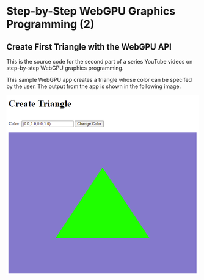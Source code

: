 # Step-by-Step WebGPU Graphics Programming (2) 
## Create First Triangle with the WebGPU API

This is the source code for the second part of a series YouTube videos on step-by-step WebGPU graphics programming.

This sample WebGPU app creates a triangle whose color can be specifed by the user. The output from the app is shown in the following image.

![wg02-01](dist/assets/wg02-01.png)

